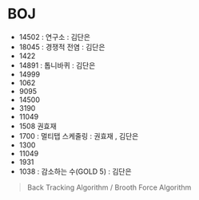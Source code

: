 # BOJ
 
 - 14502 : 연구소 : 김단은
 - 18045 : 경쟁적 전염 : 김단은 
 - 1422
 - 14891 : 톱니바퀴 : 김단은
 - 14999
 - 1062
 - 9095
 - 14500
 - 3190
 - 11049
 - 1508 권효재
 - 1700 : 멀티탭 스케줄링 : 권효재 , 김단은 
 - 1300
 - 11049
 - 1931
 - 1038 : 감소하는 수(GOLD 5) : 김단은 
 > Back Tracking Algorithm / Brooth Force Algorithm
